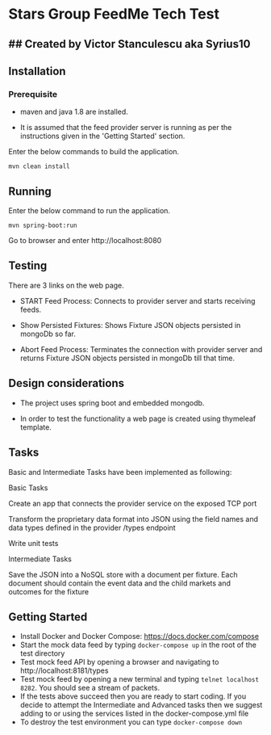 # Stars Group FeedMe Tech Test

## ## Created by Victor Stanculescu aka Syrius10

## Installation

### Prerequisite

* maven and java 1.8 are installed.

* It is assumed that the feed provider server is running as per the instructions given in the 'Getting Started' section.

Enter the below commands to build the application.
  ```
  mvn clean install
  ```

## Running

Enter the below command to run the application.
```
mvn spring-boot:run
```
Go to browser and enter http://localhost:8080

## Testing

There are 3 links on the web page.

* START Feed Process: Connects to provider server and starts receiving feeds.

* Show Persisted Fixtures: Shows Fixture JSON objects persisted in mongoDb so far.

* Abort Feed Process: Terminates the connection with provider server and returns Fixture JSON objects persisted in mongoDb till that time.


## Design considerations
* The project uses spring boot and embedded mongodb.

* In order to test the functionality a web page is created using thymeleaf template.

## Tasks

Basic and Intermediate Tasks have been implemented as following:

Basic Tasks

Create an app that connects the provider service on the exposed TCP port

Transform the proprietary data format into JSON using the field names and data types defined in the provider /types endpoint

Write unit tests

Intermediate Tasks

Save the JSON into a NoSQL store with a document per fixture. Each document should contain the event data and the child markets and outcomes for the fixture

## Getting Started

* Install Docker and Docker Compose: https://docs.docker.com/compose
* Start the mock data feed by typing `docker-compose up` in the root of the test directory
* Test mock feed API by opening a browser and navigating to http://localhost:8181/types
* Test mock feed by opening a new terminal and typing `telnet localhost 8282`. You should see a stream of packets.
* If the tests above succeed then you are ready to start coding. If you decide to attempt the Intermediate and Advanced tasks then we suggest adding to or using the services listed in the docker-compose.yml file
* To destroy the test environment you can type `docker-compose down`
